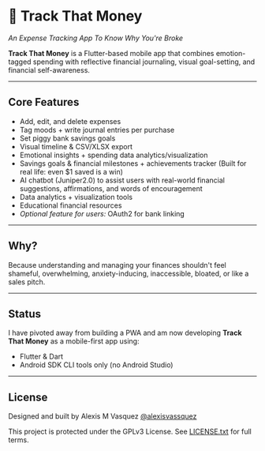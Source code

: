 # 💸 Track That Money
_An Expense Tracking App To Know Why You're Broke_

**Track That Money** is a Flutter-based mobile app that combines emotion-tagged spending with reflective financial journaling, visual goal-setting, and financial self-awareness.

---

## Core Features
- Add, edit, and delete expenses
- Tag moods + write journal entries per purchase
- Set piggy bank savings goals
- Visual timeline & CSV/XLSX export
- Emotional insights + spending data analytics/visualization
- Savings goals & financial milestones + achievements tracker (Built for real life: even $1 saved is a win)
- AI chatbot (Juniper2.0) to assist users with real-world financial suggestions, affirmations, and words of encouragement
- Data analytics + visualization tools
- Educational financial resources
- *Optional feature for users:* OAuth2 for bank linking

---

## Why?
Because understanding and managing your finances shouldn't feel shameful, overwhelming, anxiety-inducing, inaccessible, bloated, or like a sales pitch.

---

## Status
I have pivoted away from building a PWA and am now developing **Track That Money** as a mobile-first app using:

- Flutter & Dart
- Android SDK CLI tools only (no Android Studio)

---

## License
Designed and built by Alexis M Vasquez [@alexisvassquez](https://github.com/alexisvassquez)

This project is protected under the GPLv3 License. See [LICENSE.txt](LICENSE.txt) for full terms. 
